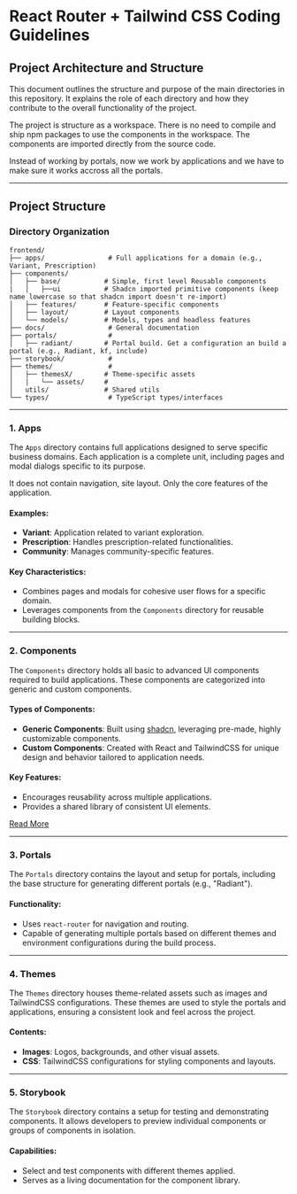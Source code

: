 # React Router + Tailwind CSS Coding Guidelines

## Project Architecture and Structure

This document outlines the structure and purpose of the main directories in this repository. It explains the role of each directory and how they contribute to the overall functionality of the project.

The project is structure as a workspace. There is no need to compile and ship npm packages to use the components in the workspace. The components are imported directly from the source code.

Instead of working by portals, now we work by applications and we have to make sure it works accross all the portals.

---

## Project Structure

### Directory Organization

```
frontend/
├── apps/                # Full applications for a domain (e.g., Variant, Prescription)
├── components/
│   ├── base/           # Simple, first level Reusable components
|   │   ├──ui           # Shadcn imported primitive components (keep name lowercase so that shadcn import doesn't re-import)
│   ├── features/       # Feature-specific components
│   ├── layout/         # Layout components
│   └── models/         # Models, types and headless features
├── docs/                # General documentation
├── portals/             #
│   ├── radiant/        # Portal build. Get a configuration an build a portal (e.g., Radiant, kf, include)
├── storybook/           #
├── themes/              #
│   ├── themesX/        # Theme-specific assets
│   |   └── assets/     #
│   utils/              # Shared utils
└── types/               # TypeScript types/interfaces
```

---

### 1. **Apps**

The `Apps` directory contains full applications designed to serve specific business domains.
Each application is a complete unit, including pages and modal dialogs specific to its purpose.

It does not contain navigation, site layout. Only the core features of the application.

#### Examples:

- **Variant**: Application related to variant exploration.
- **Prescription**: Handles prescription-related functionalities.
- **Community**: Manages community-specific features.

#### Key Characteristics:

- Combines pages and modals for cohesive user flows for a specific domain.
- Leverages components from the `Components` directory for reusable building blocks.

---

### 2. **Components**

The `Components` directory holds all basic to advanced UI components required to build applications. These components are categorized into generic and custom components.

#### Types of Components:

- **Generic Components**: Built using [shadcn](https://shadcn.dev), leveraging pre-made, highly customizable components.
- **Custom Components**: Created with React and TailwindCSS for unique design and behavior tailored to application needs.

#### Key Features:

- Encourages reusability across multiple applications.
- Provides a shared library of consistent UI elements.

[Read More](../components/README.md)

---

### 3. **Portals**

The `Portals` directory contains the layout and setup for portals, including the base structure for generating different portals (e.g., "Radiant").

#### Functionality:

- Uses `react-router` for navigation and routing.
- Capable of generating multiple portals based on different themes and environment configurations during the build process.

---

### 4. **Themes**

The `Themes` directory houses theme-related assets such as images and TailwindCSS configurations. These themes are used to style the portals and applications, ensuring a consistent look and feel across the project.

#### Contents:

- **Images**: Logos, backgrounds, and other visual assets.
- **CSS**: TailwindCSS configurations for styling components and layouts.

---

### 5. **Storybook**

The `Storybook` directory contains a setup for testing and demonstrating components. It allows developers to preview individual components or groups of components in isolation.

#### Capabilities:

- Select and test components with different themes applied.
- Serves as a living documentation for the component library.
